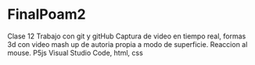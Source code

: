 # FinalPoam2
Clase 12
Trabajo con git y gitHub
Captura de video en tiempo real, formas 3d con video mash up de autoria propia a modo de superficie. Reaccion al mouse. P5js Visual Studio Code, html, css
